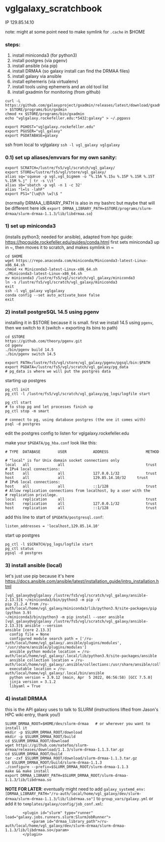 # vglgalaxy_scratchbook

IP 129.85.14.10

note: might at some point need to make symlink for `.cache` in $HOME

### steps:
1) install miniconda3 (for python3)
2) install postgres (via pgenv)
3) install ansible (via pip)
4) install DRMAA (so galaxy install can find the DRMAA files)
5) install galaxy via ansible
6) install ephemeris (via virtualenv)
7) install tools using ephemeris and an old tool list
8) install gxadmin for monitoring (from github) 

```
curl -L https://github.com/galaxyproject/gxadmin/releases/latest/download/gxadmin > $STORE/programs/bin/gxdmin
chmod +x $STORE/programs/bin/gxadmin
echo "vglgalaxy.rockefeller.edu:*5432:galaxy" > ~/.pgpass

export PGHOST="vglgalaxy.rockefeller.edu"
export PGUSER="vgl_galaxy"
export PGDATABASE=galaxy
```

ssh from local to vglgalaxy
`ssh -l vgl_galaxy vglgalaxy`

### 0.1) set up aliases/envvars for my own sanity:
```
export SCRATCH=/lustre/fs5/vgl/scratch/vgl_galaxy/
export STORE=/lustre/fs5/vgl/store/vgl_galaxy/
alias sq='squeue -p vgl,vgl_bigmem -o "%.15A %.15u %.15P %.15R %.15T %.15M %.j" | tr -s \\t'
alias sb='sbatch -p vgl -n 1 -c 32'
alias "l=ls -lahF"
export PS1="[\u@\h \w]\$ "
```
(normally DRMAA_LIBRARY_PATH is also in my bashrc but maybe that will be different here idk `export DRMAA_LIBRARY_PATH=$STORE/programs/slurm-drmaa/slurm-drmaa-1.1.3/lib/libdrmaa.so`)


### 1) set up miniconda3 
(installs python3; needed for ansible), adapted from hpc guide: https://hpcguide.rockefeller.edu/guides/conda.html
first sets miniconda3 up in ~, then moves it to scratch, and makes symlink in ~
```
cd $HOME
wget https://repo.anaconda.com/miniconda/Miniconda3-latest-Linux-x86_64.sh
chmod +x Miniconda3-latest-Linux-x86_64.sh
./Miniconda3-latest-Linux-x86_64.sh
mv miniconda3 /lustre/fs5/vgl/scratch/vgl_galaxy/miniconda3
ln -s /lustre/fs5/vgl/scratch/vgl_galaxy/miniconda3
exit
ssh -l vgl_galaxy vglgalaxy
conda config --set auto_activate_base false
exit
```

### 2) install postgreSQL 14.5 using pgenv
installing it in $STORE because it is small. first we install 14.5 using `pgenv`, then we switch to it (switch = exporting its bins to path)
```
cd $STORE
https://github.com/theory/pgenv.git
cd pgenv
./bin/pgenv build 14.5
./bin/pgenv switch 14.5

export PATH=/lustre/fs5/vgl/store/vgl_galaxy/pgenv/pgsql/bin:$PATH
export PGDATA=/lustre/fs5/vgl/scratch/vgl_galaxy/pg_data
# pg_data is where we will put the postgres data
```
starting up postgres
```
pg_ctl init
pg_ctl -l /lustre/fs5/vgl/scratch/vgl_galaxy/pg_logs/logfile start

pg_ctl start
# to stop pg and let processes finish up
pg_ctl stop -m smart

# connect to pg, using database postgres (the one it comes with)
psql -d postgres
```
edit the postgres config to listen for vglgalaxy.rockefeller.edu

make your `$PGDATA/pg_hba.conf` look like this:
```
# TYPE  DATABASE        USER            ADDRESS                 METHOD

# "local" is for Unix domain socket connections only
local   all             all                                     trust
# IPv4 local connections:
host    all             all             127.0.0.1/32            trust
host    all             all             129.85.14.10/32		trust
# IPv6 local connections:
host    all             all             ::1/128                 trust
# Allow replication connections from localhost, by a user with the
# replication privilege.
local   replication     all                                     trust
host    replication     all             127.0.0.1/32            trust
host    replication     all             ::1/128                 trust
```
add this line to start of `$PGDATA/postgresql.conf`:
```
listen_addresses = 'localhost,129.85.14.10'
```
start up postgres
```
pg_ctl -l $SCRATCH/pg_logs/logfile start
pg_ctl status
pgsql -d postgres
```


### 3) install ansible (local)
let's just use pip because it's here
https://docs.ansible.com/ansible/latest/installation_guide/intro_installation.html
```
[vgl_galaxy@vglgalaxy /lustre/fs5/vgl/scratch/vgl_galaxy/ansible-2.13.3]$ ~/miniconda3/bin/python3 -m pip -V
pip 21.2.4 from /ru-auth/local/home/vgl_galaxy/miniconda3/lib/python3.9/site-packages/pip (python 3.9)
~/miniconda3/bin/python3 -m pip install --user ansible
[vgl_galaxy@vglgalaxy /lustre/fs5/vgl/scratch/vgl_galaxy/ansible-2.13.3]$ ansible --version
ansible [core 2.13.3]
  config file = None
  configured module search path = ['/ru-auth/local/home/vgl_galaxy/.ansible/plugins/modules', '/usr/share/ansible/plugins/modules']
  ansible python module location = /ru-auth/local/home/vgl_galaxy/.local/lib/python3.9/site-packages/ansible
  ansible collection location = /ru-auth/local/home/vgl_galaxy/.ansible/collections:/usr/share/ansible/collections
  executable location = /ru-auth/local/home/vgl_galaxy/.local/bin/ansible
  python version = 3.9.12 (main, Apr  5 2022, 06:56:58) [GCC 7.5.0]
  jinja version = 3.1.2
  libyaml = True
```
### 4) install DRMAA
this is the API galaxy uses to talk to SLURM (instructions lifted from Jason's HPC wiki entry, thank you!)
```
SLURM_DRMAA_ROOT=$HOME/dev/slurm-drmaa   # or wherever you want to install it
mkdir -p $SLURM_DRMAA_ROOT/download
mkdir -p $SLURM_DRMAA_ROOT/build
cd $SLURM_DRMAA_ROOT/download
wget https://github.com/natefoo/slurm-drmaa/releases/download/1.1.3/slurm-drmaa-1.1.3.tar.gz
cd $SLURM_DRMAA_ROOT/build
tar -zxf $SLURM_DRMAA_ROOT/download/slurm-drmaa-1.1.3.tar.gz
cd $SLURM_DRMAA_ROOT/build/slurm-drmaa-1.1.3
./configure --prefix=$SLURM_DRMAA_ROOT/slurm-drmaa-1.1.3
make && make install
export DRMAA_LIBRARY_PATH=$SLURM_DRMAA_ROOT/slurm-drmaa-1.1.3/lib/libdrmaa.so
```
**NOTE FOR LATER**: eventually might need to add `galaxy_systemd_env: [DRMAA_LIBRARY_PATH="/ru-auth/local/home/vgl_galaxy/dev/slurm-drmaa/slurm-drmaa-1.1.3/lib/libdrmaa.so"]` to `group_vars/galaxy.yml` or add it to `templates/galaxy/config/job_conf.xml`:
```        
        <plugin id="slurm" type="runner" load="galaxy.jobs.runners.slurm:SlurmJobRunner">
            <param id="drmaa_library_path">/ru-auth/local/home/vgl_galaxy/dev/slurm-drmaa/slurm-drmaa-1.1.3/lib/libdrmaa.so</param>
        </plugin>
```   
